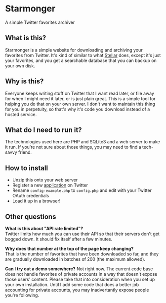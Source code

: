 Starmonger
==========

A simple Twitter favorites archiver

What is this?
-------------
Starmonger is a simple website for downloading and archiving your favorites from
Twitter. It's kind of similar to what [Stellar](http://stellar.io/) does, except
it's just your favorites, and you get a searchable database that you can backup
on your own disk.

Why is this?
------------
Everyone keeps writing stuff on Twitter that I want read later, or file away for
when I might need it later, or is just plain great. This is a simple tool for
helping you do that on your own server. I don't want to maintain this thing for
you in perpetuity, so that's why it's code you download instead of a hosted
service.

What do I need to run it?
-------------------------
The technologies used here are PHP and SQLite3 and a web server to make it run.
If you're not sure about those things, you may need to find a tech-savvy friend.

How to install
--------------
* Unzip this onto your web server
* Register a new [application](https://dev.twitter.com/apps) on Twitter
* Rename `config-example.php` to `config.php` and edit with your Twitter OAuth
  credentials
* Load it up in a browser!

Other questions
---------------

**What is this about "API rate limited"?**  
Twitter limits how much you can use their API so that their servers don't get
bogged down. It should fix itself after a few minutes.

**Why does that number at the top of the page keep changing?**  
That is the number of favorites that have been downloaded so far, and they are
gradually downloaded in batches of 200 (the maximum allowed).

**Can I try out a demo somewhere?**
Not right now. The current code base does not handle favorites of private
accounts in a way that doesn't expose those users' content. Please take that
into consideration when you set up your own installation. Until I add some code
that does a better job accounting for private accounts, you may inadvertantly
expose people you're following.
